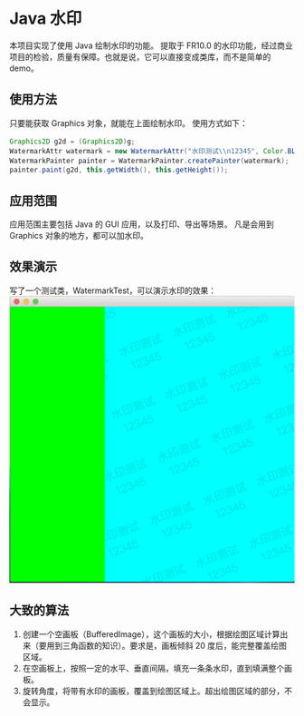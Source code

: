 # Java 水印

本项目实现了使用 Java 绘制水印的功能。
提取于 FR10.0 的水印功能，经过商业项目的检验，质量有保障。也就是说，它可以直接变成类库，而不是简单的 demo。

## 使用方法
只要能获取 Graphics 对象，就能在上面绘制水印。
使用方式如下：
```java
Graphics2D g2d = (Graphics2D)g;
WatermarkAttr watermark = new WatermarkAttr("水印测试\\n12345", Color.BLACK, 24);
WatermarkPainter painter = WatermarkPainter.createPainter(watermark);
painter.paint(g2d, this.getWidth(), this.getHeight());
```

## 应用范围
应用范围主要包括 Java 的 GUI 应用，以及打印、导出等场景。
凡是会用到 Graphics 对象的地方，都可以加水印。

## 效果演示
写了一个测试类，WatermarkTest，可以演示水印的效果：
![](https://raw.githubusercontent.com/plough/JavaWatermark/master/img/watermarkDemo.png)

## 大致的算法
1. 创建一个空画板（BufferedImage），这个画板的大小，根据绘图区域计算出来（要用到三角函数的知识）。要求是，画板倾斜 20 度后，能完整覆盖绘图区域。
2. 在空画板上，按照一定的水平、垂直间隔，填充一条条水印，直到填满整个画板。
3. 旋转角度，将带有水印的画板，覆盖到绘图区域上。超出绘图区域的部分，不会显示。

